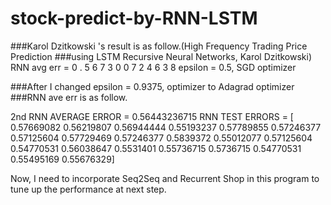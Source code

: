 # stock-predict-by-RNN-LSTM
###Karol Dzitkowski 's result is  as follow.(High Frequency Trading Price Prediction 
###using LSTM Recursive Neural Networks, Karol Dzitkowski)
RNN avg err = 0 . 5 6 7 3 0 0 7 2 4 6 3 8
epsilon = 0.5, SGD optimizer


###After I changed epsilon = 0.9375, optimizer to Adagrad optimizer
###RNN ave err is as follow. 


2nd RNN AVERAGE ERROR = 0.56443236715
RNN TEST ERRORS = [ 0.57669082  0.56219807  0.56944444  0.55193237  0.57789855  0.57246377
  0.57125604  0.57729469  0.57246377  0.5839372   0.55012077  0.57125604
  0.54770531  0.56038647  0.5531401   0.55736715  0.5736715   0.54770531
  0.55495169  0.55676329]

Now, I need to incorporate Seq2Seq and Recurrent Shop in  this program to tune up the performance at next step.
